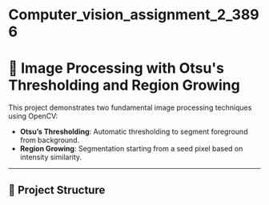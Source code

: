 # Computer_vision_assignment_2_3896


# 🧠 Image Processing with Otsu's Thresholding and Region Growing

This project demonstrates two fundamental image processing techniques using OpenCV:

- **Otsu’s Thresholding**: Automatic thresholding to segment foreground from background.
- **Region Growing**: Segmentation starting from a seed pixel based on intensity similarity.

---

## 📁 Project Structure


